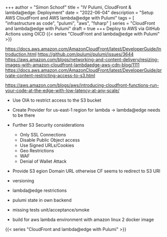 +++
author = "Simon Schoof"
title = "IV Pulumi, CloudFront & lambda@edge: Deployment"
date = "2022-06-04"
description = "Setup AWS CloudFront and AWS lambda@edge with Pulumi"
tags = [
    "infrastructure as code", 
    "pulumi",
    "aws",
    "fsharp"
]
series = "CloudFront and lambda@edge with Pulumi"
draft = true
+++
Deploy to AWS via GitHub Actions using OICD
{{< series "CloudFront and lambda@edge with Pulumi" >}} 

https://docs.aws.amazon.com/AmazonCloudFront/latest/DeveloperGuide/Introduction.html
https://github.com/pulumi/pulumi/issues/3644
https://aws.amazon.com/blogs/networking-and-content-delivery/resizing-images-with-amazon-cloudfront-lambdaedge-aws-cdn-blog/1111
https://docs.aws.amazon.com/AmazonCloudFront/latest/DeveloperGuide/private-content-restricting-access-to-s3.html

https://aws.amazon.com/blogs/aws/introducing-cloudfront-functions-run-your-code-at-the-edge-with-low-latency-at-any-scale/

* Use OIA to restrict access to the S3 bucket

* Create Provider for us-east-1 region for lambda -> lambda@edge needs to be there

* Further S3 Security considerations
  * Only SSL Connections
  * Disable Public Object access
  * Use Signed URLs/Cookies
  * Geo Restrictions
  * WAF
  * Denial of Wallet Attack

* Provide S3 egion Domain URL otherwise CF seems to redirect to S3 URl

* versioning
* lambda@edge restrictions
* pulumi state in own backend 
* missing tests unit/acceptance/smoke
* build for aws lambda environment with amazon linux 2 docker image

{{< series "CloudFront and lambda@edge with Pulumi" >}}

